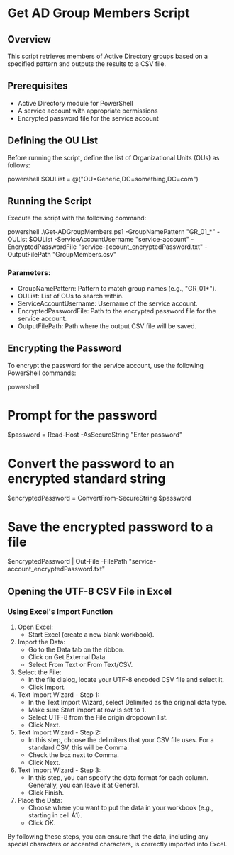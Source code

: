 # Get AD Group Members Script

## Overview
This script retrieves members of Active Directory groups based on a specified pattern and outputs the results to a CSV file.

## Prerequisites
- Active Directory module for PowerShell
- A service account with appropriate permissions
- Encrypted password file for the service account

## Defining the OU List
Before running the script, define the list of Organizational Units (OUs) as follows:

powershell
$OUList = @("OU=Generic,DC=something,DC=com")


## Running the Script
Execute the script with the following command:

powershell
.\Get-ADGroupMembers.ps1 -GroupNamePattern "GR_01_*" -OUList $OUList -ServiceAccountUsername "service-account" -EncryptedPasswordFile "service-account_encryptedPassword.txt" -OutputFilePath "GroupMembers.csv"



### Parameters:
- GroupNamePattern: Pattern to match group names (e.g., "GR_01*").
- OUList: List of OUs to search within.
- ServiceAccountUsername: Username of the service account.
- EncryptedPasswordFile: Path to the encrypted password file for the service account.
- OutputFilePath: Path where the output CSV file will be saved.

## Encrypting the Password
To encrypt the password for the service account, use the following PowerShell commands:

powershell
# Prompt for the password
$password = Read-Host -AsSecureString "Enter password"

# Convert the password to an encrypted standard string
$encryptedPassword = ConvertFrom-SecureString $password

# Save the encrypted password to a file
$encryptedPassword | Out-File -FilePath "service-account_encryptedPassword.txt"



## Opening the UTF-8 CSV File in Excel
### Using Excel's Import Function
1. Open Excel:
    - Start Excel (create a new blank workbook).
2. Import the Data:
    - Go to the Data tab on the ribbon.
    - Click on Get External Data.
    - Select From Text or From Text/CSV.
3. Select the File:
    - In the file dialog, locate your UTF-8 encoded CSV file and select it.
    - Click Import.
4. Text Import Wizard - Step 1:
    - In the Text Import Wizard, select Delimited as the original data type.
    - Make sure Start import at row is set to 1.
    - Select UTF-8 from the File origin dropdown list.
    - Click Next.
5. Text Import Wizard - Step 2:
    - In this step, choose the delimiters that your CSV file uses. For a standard CSV, this will be Comma.
    - Check the box next to Comma.
    - Click Next.
6. Text Import Wizard - Step 3:
    - In this step, you can specify the data format for each column. Generally, you can leave it at General.
    - Click Finish.
7. Place the Data:
    - Choose where you want to put the data in your workbook (e.g., starting in cell A1).
    - Click OK.

By following these steps, you can ensure that the data, including any special characters or accented characters, is correctly imported into Excel.